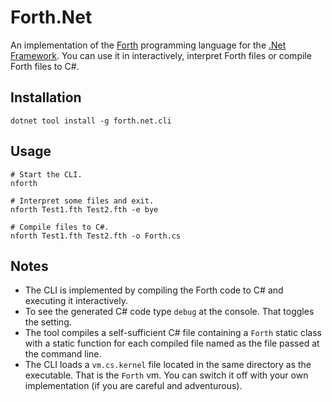 # Forth.Net

An implementation of the [Forth](https://en.wikipedia.org/wiki/Forth_(programming_language)) programming language for the [.Net Framework](https://en.wikipedia.org/wiki/.NET_Framework). You can use it in interactively, interpret Forth files or compile Forth files to C#.

## Installation

```console
dotnet tool install -g forth.net.cli
```

## Usage

```console
# Start the CLI.
nforth

# Interpret some files and exit.
nforth Test1.fth Test2.fth -e bye

# Compile files to C#.
nforth Test1.fth Test2.fth -o Forth.cs
```

## Notes

* The CLI is implemented by compiling the Forth code to C# and executing it interactively.
* To see the generated C# code type `debug` at the console. That toggles the setting.
* The tool compiles a self-sufficient C# file containing a `Forth` static class with a static function for each compiled file named as the file passed at the command line.
* The CLI loads a `vm.cs.kernel` file located in the same directory as the executable. That is the `Forth` vm. You can switch it off with your own implementation (if you are careful and adventurous).
